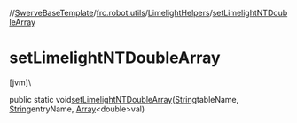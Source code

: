 //[SwerveBaseTemplate](../../../index.md)/[frc.robot.utils](../index.md)/[LimelightHelpers](index.md)/[setLimelightNTDoubleArray](set-limelight-n-t-double-array.md)

# setLimelightNTDoubleArray

[jvm]\

public static void[setLimelightNTDoubleArray](set-limelight-n-t-double-array.md)([String](https://docs.oracle.com/javase/8/docs/api/java/lang/String.html)tableName, [String](https://docs.oracle.com/javase/8/docs/api/java/lang/String.html)entryName, [Array](https://kotlinlang.org/api/latest/jvm/stdlib/kotlin/-array/index.html)&lt;double&gt;val)
